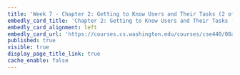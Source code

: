 ```yaml
---
title: 'Week 7 - Chapter 2: Getting to Know Users and Their Tasks (2 of 3)'
embedly_card_title: 'Chapter 2: Getting to Know Users and Their Tasks (12 minute read)'
embedly_card_alignment: left
embedly_card_url: 'https://courses.cs.washington.edu/courses/cse440/08au/readings_files/lewis-reiman/chap-2.v-1.html'
published: true
visible: true
display_page_title_link: true
cache_enable: false
---
```

